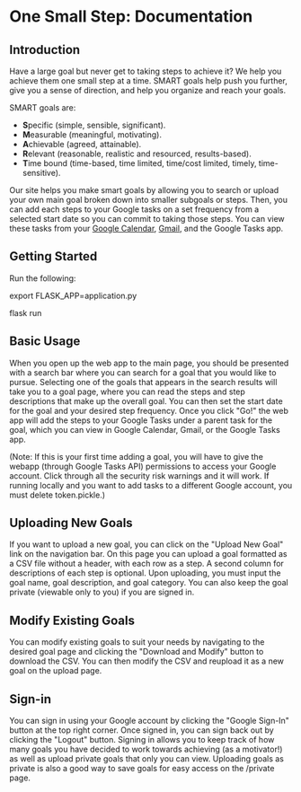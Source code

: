 # One Small Step: Documentation

## Introduction
Have a large goal but never get to taking steps to achieve it? We help you achieve them one small step at a time. 
SMART goals help push you further, give you a sense of direction, and help you organize and reach your goals.

SMART goals are:
* **S**pecific (simple, sensible, significant).
* **M**easurable (meaningful, motivating).
* **A**chievable (agreed, attainable).
* **R**elevant (reasonable, realistic and resourced, results-based).
* **T**ime bound (time-based, time limited, time/cost limited, timely, time-sensitive).

Our site helps you make smart goals by allowing you to search or upload your own main goal broken down into smaller subgoals or steps. Then, you can add each steps to your Google tasks on a set frequency from a selected start date so you can commit to taking those steps. You can view these tasks from your <a href="https://calendar.google.com/">Google Calendar</a>, <a href="https://mail.google.com/">Gmail</a>, and the Google Tasks app.

## Getting Started

Run the following:

export FLASK_APP=application.py

flask run

## Basic Usage
When you open up the web app to the main page, you should be presented with a search bar where you can search for a goal that you would like to pursue. Selecting one of the goals that appears in the search results will take you to a goal page, where you can read the steps and step descriptions that make up the overall goal. You can then set the start date for the goal and your desired step frequency. Once you click "Go!" the web app will add the steps to your Google Tasks under a parent task for the goal, which you can view in Google Calendar, Gmail, or the Google Tasks app. 

(Note: If this is your first time adding a goal, you will have to give the webapp (through Google Tasks API) permissions to access your Google account. Click through all the security risk warnings and it will work. If running locally and you want to add tasks to a different Google account, you must delete token.pickle.)

## Uploading New Goals
If you want to upload a new goal, you can click on the "Upload New Goal" link on the navigation bar. On this page you can upload a goal formatted as a CSV file without a header, with each row as a step. A second column for descriptions of each step is optional. Upon uploading, you must input the goal name, goal description, and goal category. You can also keep the goal private (viewable only to you) if you are signed in.

## Modify Existing Goals
You can modify existing goals to suit your needs by navigating to the desired goal page and clicking the "Download and Modify" button to download the CSV. You can then modify the CSV and reupload it as a new goal on the upload page.

## Sign-in
You can sign in using your Google account by clicking the "Google Sign-In" button at the top right corner. Once signed in, you can sign back out by clicking the "Logout" button. Signing in allows you to keep track of how many goals you have decided to work towards achieving (as a motivator!) as well as upload private goals that only you can view. Uploading goals as private is also a good way to save goals for easy access on the /private page. 